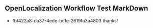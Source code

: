 ## OpenLocalization Workflow Test MarkDown
* fbf422a8-da37-4ede-bc1e-2619fa3a4803 thanks!

<!--HONumber=Jul16_HO3-->


